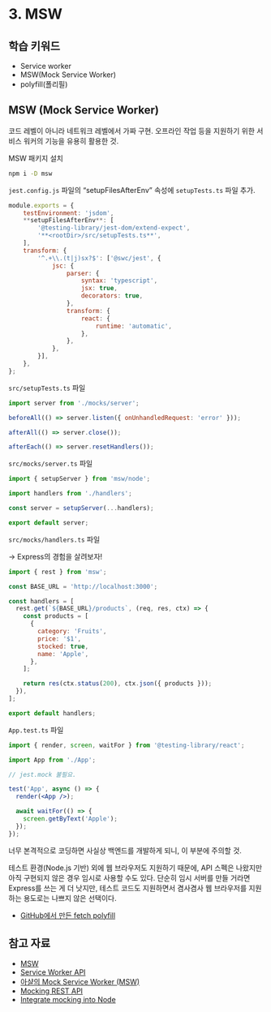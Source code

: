 # 3. MSW

## 학습 키워드

- Service worker
- MSW(Mock Service Worker)
- polyfill(폴리필)

## MSW (Mock Service Worker)

코드 레벨이 아니라 네트워크 레벨에서 가짜 구현. 오프라인 작업 등을 지원하기 위한 서비스 워커의 기능을 유용히 활용한 것.

MSW 패키지 설치

```bash
npm i -D msw
```

`jest.config.js` 파일의 “setupFilesAfterEnv” 속성에 `setupTests.ts` 파일 추가.

```jsx
module.exports = {
	testEnvironment: 'jsdom',
	**setupFilesAfterEnv**: [
		'@testing-library/jest-dom/extend-expect',
		'**<rootDir>/src/setupTests.ts**',
	],
	transform: {
		'^.+\\.(t|j)sx?$': ['@swc/jest', {
			jsc: {
				parser: {
					syntax: 'typescript',
					jsx: true,
					decorators: true,
				},
				transform: {
					react: {
						runtime: 'automatic',
					},
				},
			},
		}],
	},
};
```

`src/setupTests.ts` 파일

```jsx
import server from './mocks/server';

beforeAll(() => server.listen({ onUnhandledRequest: 'error' }));

afterAll(() => server.close());

afterEach(() => server.resetHandlers());
```

`src/mocks/server.ts` 파일

```jsx
import { setupServer } from 'msw/node';

import handlers from './handlers';

const server = setupServer(...handlers);

export default server;
```

`src/mocks/handlers.ts` 파일

→ Express의 경험을 살려보자!

```jsx
import { rest } from 'msw';

const BASE_URL = 'http://localhost:3000';

const handlers = [
  rest.get(`${BASE_URL}/products`, (req, res, ctx) => {
    const products = [
      {
        category: 'Fruits',
        price: '$1',
        stocked: true,
        name: 'Apple',
      },
    ];

    return res(ctx.status(200), ctx.json({ products }));
  }),
];

export default handlers;
```

`App.test.ts` 파일

```jsx
import { render, screen, waitFor } from '@testing-library/react';

import App from './App';

// jest.mock 불필요.

test('App', async () => {
  render(<App />);

  await waitFor(() => {
    screen.getByText('Apple');
  });
});
```

너무 본격적으로 코딩하면 사실상 백엔드를 개발하게 되니, 이 부분에 주의할 것.

테스트 환경(Node.js 기반) 외에 웹 브라우저도 지원하기 때문에, API 스펙은 나왔지만 아직 구현되지 않은 경우 임시로 사용할 수도 있다. 단순히 임시 서버를 만들 거라면 Express를 쓰는 게 더 낫지만, 테스트 코드도 지원하면서 겸사겸사 웹 브라우저를 지원하는 용도로는 나쁘지 않은 선택이다.

- [GitHub에서 만든 fetch polyfill](https://github.com/github/fetch)

## 참고 자료

- [MSW](https://mswjs.io/)
- [Service Worker API](https://developer.mozilla.org/ko/docs/Web/API/Service_Worker_API)
- [아샬의 Mock Service Worker (MSW)](https://github.com/ahastudio/til/blob/main/mock-api/msw.md)
- [Mocking REST API](https://mswjs.io/docs/getting-started/mocks/rest-api)
- [Integrate mocking into Node](https://mswjs.io/docs/getting-started/integrate/node)
